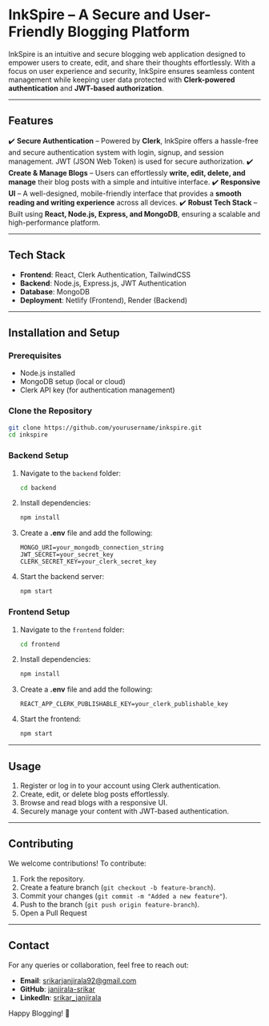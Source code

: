 # **InkSpire – A Secure and User-Friendly Blogging Platform**

InkSpire is an intuitive and secure blogging web application designed to empower users to create, edit, and share their thoughts effortlessly. With a focus on user experience and security, InkSpire ensures seamless content management while keeping user data protected with **Clerk-powered authentication** and **JWT-based authorization**.

---

## **Features**
✔️ **Secure Authentication** – Powered by **Clerk**, InkSpire offers a hassle-free and secure authentication system with login, signup, and session management. JWT (JSON Web Token) is used for secure authorization.
✔️ **Create & Manage Blogs** – Users can effortlessly **write, edit, delete, and manage** their blog posts with a simple and intuitive interface.
✔️ **Responsive UI** – A well-designed, mobile-friendly interface that provides a **smooth reading and writing experience** across all devices.
✔️ **Robust Tech Stack** – Built using **React, Node.js, Express, and MongoDB**, ensuring a scalable and high-performance platform.

---

## **Tech Stack**
- **Frontend**: React, Clerk Authentication, TailwindCSS
- **Backend**: Node.js, Express.js, JWT Authentication
- **Database**: MongoDB
- **Deployment**: Netlify (Frontend), Render (Backend)

---

## **Installation and Setup**

### **Prerequisites**
- Node.js installed
- MongoDB setup (local or cloud)
- Clerk API key (for authentication management)

### **Clone the Repository**
```sh
git clone https://github.com/yourusername/inkspire.git
cd inkspire
```

### **Backend Setup**
1. Navigate to the `backend` folder:
   ```sh
   cd backend
   ```
2. Install dependencies:
   ```sh
   npm install
   ```
3. Create a **.env** file and add the following:
   ```env
   MONGO_URI=your_mongodb_connection_string
   JWT_SECRET=your_secret_key
   CLERK_SECRET_KEY=your_clerk_secret_key
   ```
4. Start the backend server:
   ```sh
   npm start
   ```

### **Frontend Setup**
1. Navigate to the `frontend` folder:
   ```sh
   cd frontend
   ```
2. Install dependencies:
   ```sh
   npm install
   ```
3. Create a **.env** file and add the following:
   ```env
   REACT_APP_CLERK_PUBLISHABLE_KEY=your_clerk_publishable_key
   ```
4. Start the frontend:
   ```sh
   npm start
   ```

---

## **Usage**
1. Register or log in to your account using Clerk authentication.
2. Create, edit, or delete blog posts effortlessly.
3. Browse and read blogs with a responsive UI.
4. Securely manage your content with JWT-based authentication.

---

## **Contributing**
We welcome contributions! To contribute:
1. Fork the repository.
2. Create a feature branch (`git checkout -b feature-branch`).
3. Commit your changes (`git commit -m "Added a new feature"`).
4. Push to the branch (`git push origin feature-branch`).
5. Open a Pull Request

---

## **Contact**
For any queries or collaboration, feel free to reach out:
- **Email**: srikarjanjirala92@gmail.com
- **GitHub**: [janjirala-srikar](https://github.com/janjirala-srikar)
- **LinkedIn**: [srikar_janjirala](https://linkedin.com/in/srikar-janjirala)

Happy Blogging! 🚀

